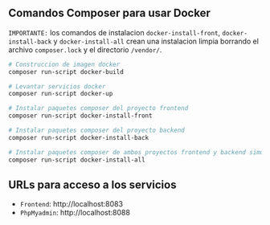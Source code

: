 ## Comandos Composer para usar Docker

`IMPORTANTE:` los comandos de instalacion `docker-install-front`, `docker-install-back` y `docker-install-all` crean una instalacion limpia borrando el archivo `composer.lock` y el directorio `/vendor/`.

```bash
# Construccion de imagen docker
composer run-script docker-build
```

```bash
# Levantar servicios docker
composer run-script docker-up
```

```bash
# Instalar paquetes composer del proyecto frontend
composer run-script docker-install-front
```

```bash
# Instalar paquetes composer del proyecto backend
composer run-script docker-install-back
```

```bash
# Instalar paquetes composer de ambos proyectos frontend y backend simultaneamente
composer run-script docker-install-all
```

## URLs para acceso a los servicios

- `Frontend`: http://localhost:8083
- `PhpMyadmin`: http://localhost:8088
